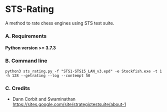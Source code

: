 # STS-Rating
A method to rate chess engines using STS test suite.

### A. Requirements
#### Python version >= 3.7.3

### B. Command line
`python3 sts_rating.py -f "STS1-STS15_LAN_v3.epd" -e Stockfish.exe -t 1 -h 128 --getrating --log --contempt 50`

### C. Credits
* Dann Corbit and Swaminathan  
https://sites.google.com/site/strategictestsuite/about-1
